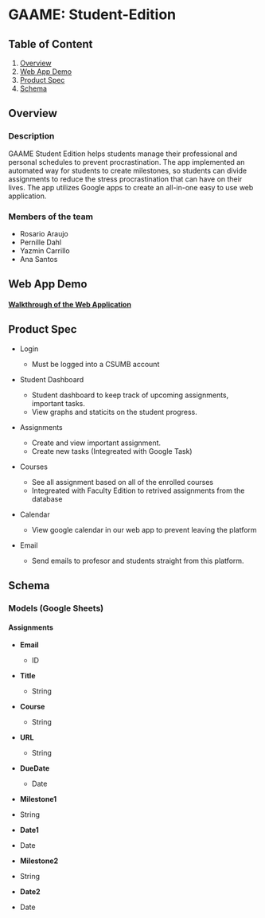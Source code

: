 # GAAME: Student-Edition 

## Table of Content
1. [Overview](#Overview)
2. [Web App Demo](#Web-App-Demo)
3. [Product Spec](#Product-Spec)
4. [Schema](#Schema)

## Overview
### Description
GAAME Student Edition helps students manage their professional and personal schedules to prevent procrastination. The app implemented an automated way for students to create milestones, so students can divide assignments to reduce the stress procrastination that can have on their lives. The app utilizes Google apps to create an all-in-one easy to use web application.

### Members of the team
- Rosario Araujo
- Pernille Dahl
- Yazmin Carrillo
- Ana Santos 

## Web App Demo
#### <a href="https://www.youtube.com/watch?v=4Xoq40Dio5o&feature=youtu.be"> Walkthrough of the Web Application  </a>

## Product Spec
* Login 
  - Must be logged into a CSUMB account 

* Student Dashboard 
  - Student dashboard to keep track of upcoming assignments, important tasks.
  - View graphs and staticits on the student progress. 

* Assignments 
  - Create and view important assignment. 
  - Create new tasks (Integreated with Google Task) 

* Courses 
  - See all assignment based on all of the enrolled courses
  - Integreated with Faculty Edition to retrived assignments from the database 

* Calendar 
  - View google calendar in our web app to prevent leaving the platform 

* Email 
  - Send emails to profesor and students straight from this platform. 

## Schema 
### Models (Google Sheets) 

#### Assignments 

* __Email__
   * ID
*  __Title__
   * String
  
* __Course__
  * String
  
* __URL__
  * String
 
* __DueDate__
  * Date
  
*  __Milestone1__
  * String
  
*  __Date1__
  * Date
*  __Milestone2__
  * String
*  __Date2__
  * Date
  

